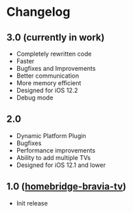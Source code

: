 # Changelog


## 3.0 (currently in work)
- Completely rewritten code
- Faster
- Bugfixes and Improvements
- Better communication
- More memory efficient
- Designed for iOS 12.2
- Debug mode

## 2.0
- Dynamic Platform Plugin
- Bugfixes
- Performance improvements
- Ability to add multiple TVs
- Designed for iOS 12.1 and lower

## 1.0 ([homebridge-bravia-tv](https://github.com/SeydX/homebridge-bravia-tv))
- Init release
